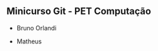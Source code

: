 Minicurso Git - PET Computação
--------------------------------

* Bruno Orlandi

* Matheus 





































